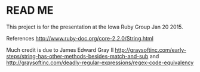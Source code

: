 READ ME
=======

This project is for the presentation at the Iowa Ruby Group Jan 20 2015.

References http://www.ruby-doc.org/core-2.2.0/String.html


Much credit is due to James Edward Gray II
http://graysoftinc.com/early-steps/string-has-other-methods-besides-match-and-sub
and
http://graysoftinc.com/deadly-regular-expressions/regex-code-equivalency
